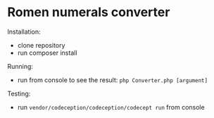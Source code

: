 Romen numerals converter
===================================

Installation:
 - clone repository
 - run composer install

Running:
 - run from console to see the result: `php Converter.php [argument]`
 
Testing:
 - run `vendor/codeception/codeception/codecept run`  from console
